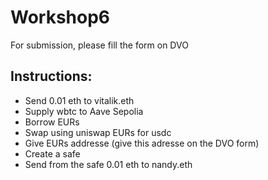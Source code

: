 # Workshop6

For submission, please fill the form on DVO

## Instructions:


- Send 0.01 eth to vitalik.eth
- Supply wbtc to Aave Sepolia
- Borrow EURs
- Swap using uniswap EURs for usdc
- Give EURs addresse (give this adresse on the DVO form)
- Create a safe
- Send from the safe 0.01 eth to nandy.eth
